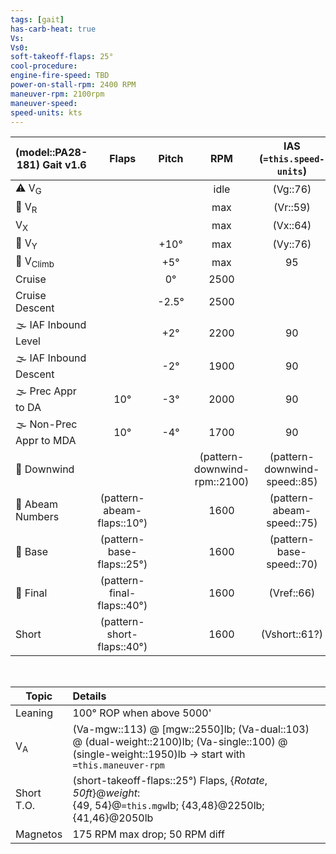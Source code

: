 ```yaml
---
tags: [gait]
has-carb-heat: true
Vs:
Vs0:
soft-takeoff-flaps: 25°
cool-procedure:
engine-fire-speed: TBD
power-on-stall-rpm: 2400 RPM
maneuver-rpm: 2100rpm
maneuver-speed: 
speed-units: kts
---
```


| **(model::PA28-181)  Gait** v1.6 |         **Flaps**          | **Pitch** |           **RPM**            | **IAS (`=this.speed-units`)** | **VSI (fpm)** |
| -------------------------------- |:--------------------------:|:---------:|:----------------------------:|:-----------------------------:|:-------------:|
| ⚠️ V<sub>G</sub>                 |                            |           |             idle             |           (Vg::76)            |               |
| 🛫 V<sub>R</sub>                 |                            |           |             max              |           (Vr::59)            |               |
| V<sub>X</sub>                    |                            |           |             max              |           (Vx::64)            |               |
| 🛫 V<sub>Y</sub>                 |                            |   +10°    |             max              |           (Vy::76)            |     +600      |
| 🛫 V<sub>Climb</sub>             |                            |    +5°    |             max              |              95               |     +500      |
| Cruise                           |                            |    0°     |             2500             |                               |       0       |
| Cruise Descent                   |                            |  \-2.5°   |             2500             |                               |     \-500     |
| 🌫️ IAF Inbound Level             |                            |    +2°    |             2200             |              90               |       0       |
| 🌫️ IAF Inbound Descent           |                            |   \-2°    |             1900             |              90               |     \-800     |
| 🌫️ Prec Appr to DA               |            10°             |   \-3°    |             2000             |              90               |     \-450     |
| 🌫️ Non-Prec Appr to MDA          |            10°             |   \-4°    |             1700             |              90               |     \-800     |
| 🛬 Downwind                      |                            |           | (pattern-downwind-rpm::2100) | (pattern-downwind-speed::85)  |       0       |
| 🛬 Abeam Numbers                 | (pattern-abeam-flaps::10°) |           |             1600             |   (pattern-abeam-speed::75)   |               |
| 🛬 Base                          | (pattern-base-flaps::25°)  |           |             1600             |   (pattern-base-speed::70)    |               |
| 🛬 Final                         | (pattern-final-flaps::40°) |           |             1600             |          (Vref::66)           |               |
| Short                            | (pattern-short-flaps::40°) |           |             1600             |         (Vshort::61?)         |               |

<br>

| Topic         | Details                                                                                                                                              |
| ------------- |:---------------------------------------------------------------------------------------------------------------------------------------------------- |
| Leaning       | 100° ROP when above 5000'                                                                                                                            |
| V<sub>A</sub> | (Va-mgw::113) @ [mgw::2550]lb; (Va-dual::103) @ (dual-weight::2100)lb; (Va-single::100) @ (single-weight::1950)lb -> start with `=this.maneuver-rpm` |
| Short T.O.   | (short-takeoff-flaps::25°) Flaps, {*Rotate*, *50ft*}@*weight*:<br>{49, 54}@`=this.mgw`lb; {43,48}@2250lb; {41,46}@2050lb                                                                                                                                                     |
| Magnetos  | 175 RPM max drop; 50 RPM diff                                                                                                               |

